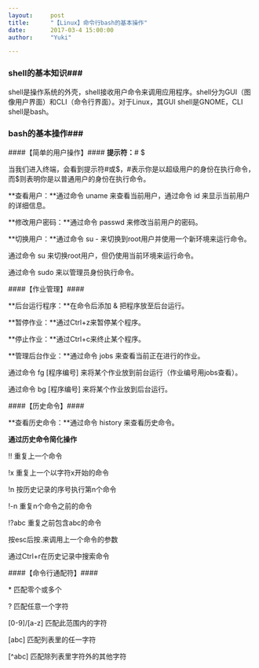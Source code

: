 ```yaml
---
layout:     post
title:      "【Linux】命令行bash的基本操作"
date:       2017-03-4 15:00:00
author:     "Yuki"

---
```


### shell的基本知识###

shell是操作系统的外壳，shell接收用户命令来调用应用程序。shell分为GUI（图像用户界面）和CLI（命令行界面）。对于Linux，其GUI shell是GNOME，CLI shell是bash。


### bash的基本操作###

####【简单的用户操作】####
**提示符：**#	$

当我们进入终端，会看到提示符#或$，#表示你是以超级用户的身份在执行命令，而$则表明你是以普通用户的身份在执行命令。

**查看用户：**通过命令		uname 来查看当前用户，通过命令		id  来显示当前用户的详细信息。

**修改用户密码：**通过命令 passwd 来修改当前用户的密码。

**切换用户：**通过命令 su - 来切换到root用户并使用一个新环境来运行命令。

通过命令 su 来切换root用户，但仍使用当前环境来运行命令。

 通过命令 sudo 来以管理员身份执行命令。

####【作业管理】####

**后台运行程序：**在命令后添加 & 把程序放至后台运行。

**暂停作业：**通过Ctrl+z来暂停某个程序。

**停止作业：**通过Ctrl+c来终止某个程序。

**管理后台作业：**通过命令 jobs 来查看当前正在进行的作业。

通过命令 fg [程序编号] 来将某个作业放到前台运行（作业编号用jobs查看）。

通过命令 bg [程序编号] 来将某个作业放到后台运行。

####【历史命令】####

**查看历史命令：**通过命令 history 来查看历史命令。

**通过历史命令简化操作**

!!  重复上一个命令

!x 重复上一个以字符x开始的命令

!n 按历史记录的序号执行第n个命令

!-n 重复n个命令之前的命令

!?abc 重复之前包含abc的命令

按esc后按.来调用上一个命令的参数

通过Ctrl+r在历史记录中搜索命令

####【命令行通配符】####

\* 匹配零个或多个

? 匹配任意一个字符

[0-9]/[a-z] 匹配此范围内的字符

[abc] 匹配列表里的任一字符

[^abc] 匹配除列表里字符外的其他字符
		     

